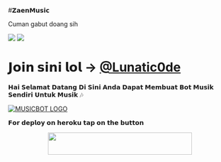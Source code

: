 #𝗭𝗮𝗲𝗻𝗠𝘂𝘀𝗶𝗰

Cuman gabut doang sih 

<a href="https://t.me/SharingUserbot"><img src="https://img.shields.io/badge/Join-Telegram%20Channel-red.svg?logo=Telegram"></a>
<a href="https://t.me/SharingUserbot"><img src="https://img.shields.io/badge/Join-Telegram%20Group-blue.svg?logo=telegram"></a>

#    𝗝𝗼𝗶𝗻 𝘀𝗶𝗻𝗶 𝗹𝗼𝗹 -> [@Lunatic0de](https://t.me/Lunatic0de) 

𝗛𝗮𝗶 𝗦𝗲𝗹𝗮𝗺𝗮𝘁 𝗗𝗮𝘁𝗮𝗻𝗴 𝗗𝗶 𝗦𝗶𝗻𝗶 𝗔𝗻𝗱𝗮 𝗗𝗮𝗽𝗮𝘁 𝗠𝗲𝗺𝗯𝘂𝗮𝘁 𝗕𝗼𝘁 𝗠𝘂𝘀𝗶𝗸 𝗦𝗲𝗻𝗱𝗶𝗿𝗶 𝗨𝗻𝘁𝘂𝗸 𝗠𝘂𝘀𝗶𝗸 🎶


[![MUSICBOT LOGO](https://telegra.ph/file/a8825c4326efdbd317847.jpg)](https://t.me/SharingUserbot )


𝗙𝗼𝗿 𝗱𝗲𝗽𝗹𝗼𝘆 𝗼𝗻 𝗵𝗲𝗿𝗼𝗸𝘂 𝘁𝗮𝗽 𝗼𝗻 𝘁𝗵𝗲 𝗯𝘂𝘁𝘁𝗼𝗻 


<p align="center"><a href="https://heroku.com/deploy?template=https://github.com/Zaen-ubot/Music">
  <img src="https://img.shields.io/badge/Deploy%20To%20Heroku-aqua?style=flat&logo=heroku" width="325" height="50.100" /></a></p>




